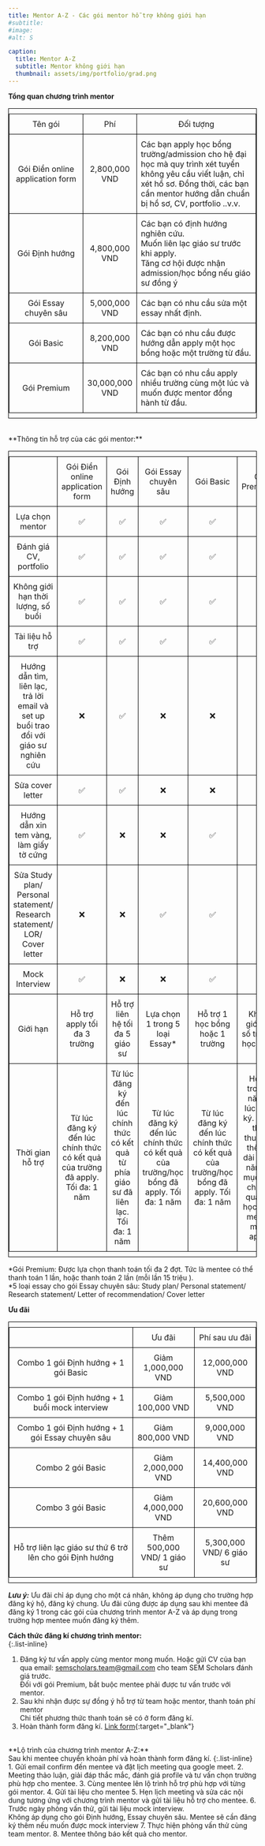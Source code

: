 ```yaml
---
title: Mentor A-Z - Các gói mentor hỗ trợ không giới hạn
#subtitle: 
#image: 
#alt: S  

caption:
  title: Mentor A-Z
  subtitle: Mentor không giới hạn
  thumbnail: assets/img/portfolio/grad.png
---
```

<style>
table, th, td {
  border:1px solid black;
  font-size: 1rem; 
  padding-top: 10px; 
  padding-bottom: 10px; 
}
</style>
**Tổng quan chương trình mentor**
<table style="width: 100%">
  <tr>
    <td style="text-align: center; vertical-align: middle; width: 30%">Tên gói</td>
    <td style="text-align: center; vertical-align: middle; width: 20%">Phí</td>
    <td style="text-align: center; vertical-align: middle;">Đối tượng</td>
  </tr>
    <tr>
    <td style="text-align: center; vertical-align: middle;">Gói Điền online application form</td>
    <td style="text-align: center; vertical-align: middle;">2,800,000 VND</td>
    <td style="text-align: left; vertical-align: middle; ">Các bạn apply học bổng trường/admission cho hệ đại học mà quy trình xét tuyển không yêu cầu viết luận, chỉ xét hồ sơ. Đồng thời, các bạn cần mentor hướng dẫn chuẩn bị hồ sơ, CV, portfolio ..v.v.</td>
  </tr>
    <tr>
    <td style="text-align: center; vertical-align: middle;">Gói Định hướng</td>
    <td style="text-align: center; vertical-align: middle;">4,800,000 VND</td>
    <td style="text-align: left; vertical-align: middle; ">Các bạn có định hướng nghiên cứu. <br>Muốn liên lạc giáo sư trước khi apply. <br>Tăng cơ hội được nhận admission/học bổng nếu giáo sư đồng ý</td>
  </tr>
  <tr>
    <td style="text-align: center; vertical-align: middle;">Gói Essay chuyên sâu</td>
    <td style="text-align: center; vertical-align: middle;">5,000,000 VND</td>
    <td style="text-align: left; vertical-align: middle;">Các bạn có nhu cầu sửa một essay nhất định. </td>
  </tr>  
    <tr>
    <td style="text-align: center; vertical-align: middle;">Gói Basic</td>
    <td style="text-align: center; vertical-align: middle;">8,200,000 VND</td>
    <td style="text-align: left; vertical-align: middle;">Các bạn có nhu cầu được hướng dẫn apply một học bổng hoặc một trường từ đầu. </td>
  </tr>  
    <tr>
    <td style="text-align: center; vertical-align: middle;">Gói Premium</td>
    <td style="text-align: center; vertical-align: middle;">30,000,000 VND</td>
    <td style="text-align: left; vertical-align: middle;">Các bạn có nhu cầu apply nhiều trường cùng một lúc và muốn được mentor đồng hành từ đầu. </td>
  </tr>  
</table>

<br>
**Thông tin hỗ trợ của các gói mentor:**  
<table style="width: 100%">
  <tr>
    <td style=""> </td>
    <td style="text-align: center; vertical-align: middle; width: calc(1.5/10*100%)">Gói Điền online application form</td>
    <td style="text-align: center; vertical-align: middle; width: calc(1.5/10*100%)">Gói Định hướng</td>
    <td style="text-align: center; vertical-align: middle; width: calc(1.5/10*100%)">Gói Essay chuyên sâu</td>
    <td style="text-align: center; vertical-align: middle; width: calc(1.5/10*100%)">Gói Basic</td>
    <td style="text-align: center; vertical-align: middle; width: calc(1.5/10*100%)">Gói Premium*</td>
  </tr>
    <tr>
    <td style="text-align: center; vertical-align: middle;">Lựa chọn mentor</td>
    <td style="text-align: center; vertical-align: middle;"> &#9989; </td>
    <td style="text-align: center; vertical-align: middle;"> &#9989; </td>
    <td style="text-align: center; vertical-align: middle;"> &#9989; </td>
    <td style="text-align: center; vertical-align: middle;"> &#9989; </td>
    <td style="text-align: center; vertical-align: middle;"> &#9989; </td>
  </tr>
  <tr>
    <td style="text-align: center; vertical-align: middle;">Đánh giá CV, portfolio</td>
    <td style="text-align: center; vertical-align: middle;"> &#9989; </td>
    <td style="text-align: center; vertical-align: middle;"> &#9989; </td>
    <td style="text-align: center; vertical-align: middle;"> &#9989; </td>
    <td style="text-align: center; vertical-align: middle;"> &#9989; </td>
    <td style="text-align: center; vertical-align: middle;"> &#9989; </td>
  </tr>  
  <tr>
    <td style="text-align: center; vertical-align: middle;">Không giới hạn thời lượng, số buổi</td>
    <td style="text-align: center; vertical-align: middle;"> &#9989; </td>
    <td style="text-align: center; vertical-align: middle;"> &#9989; </td>
    <td style="text-align: center; vertical-align: middle;"> &#9989; </td>
    <td style="text-align: center; vertical-align: middle;"> &#9989; </td>
    <td style="text-align: center; vertical-align: middle;"> &#9989; </td>
  </tr>  
  <tr>
    <td style="text-align: center; vertical-align: middle;">Tài liệu hỗ trợ</td>
    <td style="text-align: center; vertical-align: middle;"> &#9989; </td>
    <td style="text-align: center; vertical-align: middle;"> &#9989; </td>
    <td style="text-align: center; vertical-align: middle;"> &#9989; </td>
    <td style="text-align: center; vertical-align: middle;"> &#9989; </td>
    <td style="text-align: center; vertical-align: middle;"> &#9989; </td>
  </tr> 
  <tr>
    <td style="text-align: center; vertical-align: middle;">Hướng dẫn tìm, liên lạc, trả lời email và set up buổi trao đổi với giáo sư nghiên cứu</td>
    <td style="text-align: center; vertical-align: middle;"> &#x274C; </td>
    <td style="text-align: center; vertical-align: middle;"> &#9989; </td>
    <td style="text-align: center; vertical-align: middle;"> &#x274C; </td>
    <td style="text-align: center; vertical-align: middle;"> &#x274C; </td>
    <td style="text-align: center; vertical-align: middle;"> &#9989; </td>
  </tr> 
  <tr>
    <td style="text-align: center; vertical-align: middle;">Sửa cover letter</td>
    <td style="text-align: center; vertical-align: middle;"> &#9989; </td>
    <td style="text-align: center; vertical-align: middle;"> &#9989; </td>
    <td style="text-align: center; vertical-align: middle;"> &#x274C; </td>
    <td style="text-align: center; vertical-align: middle;"> &#x274C; </td>
    <td style="text-align: center; vertical-align: middle;"> &#9989; </td>
  </tr> 
  <tr>
    <td style="text-align: center; vertical-align: middle;">Hướng dẫn xin tem vàng, làm giấy tờ cứng</td>
    <td style="text-align: center; vertical-align: middle;"> &#9989; </td>
    <td style="text-align: center; vertical-align: middle;"> &#x274C; </td>
    <td style="text-align: center; vertical-align: middle;"> &#x274C; </td>
    <td style="text-align: center; vertical-align: middle;"> &#9989; </td>
    <td style="text-align: center; vertical-align: middle;"> &#9989; </td>
  </tr> 
  <tr>
    <td style="text-align: center; vertical-align: middle;">Sửa Study plan/ Personal statement/ Research statement/ LOR/ Cover letter</td>
    <td style="text-align: center; vertical-align: middle;"> &#x274C; </td>
    <td style="text-align: center; vertical-align: middle;"> &#x274C; </td>
    <td style="text-align: center; vertical-align: middle;"> &#9989; </td>
    <td style="text-align: center; vertical-align: middle;"> &#9989; </td>
    <td style="text-align: center; vertical-align: middle;"> &#9989; </td>
  </tr> 
  <tr>
    <td style="text-align: center; vertical-align: middle;">Mock Interview</td>
    <td style="text-align: center; vertical-align: middle;"> &#9989; </td>
    <td style="text-align: center; vertical-align: middle;"> &#x274C; </td>
    <td style="text-align: center; vertical-align: middle;"> &#x274C; </td>
    <td style="text-align: center; vertical-align: middle;"> &#9989; </td>
    <td style="text-align: center; vertical-align: middle;"> &#9989; </td>
  </tr>
  <tr>
    <td style="text-align: center; vertical-align: middle;">Giới hạn</td>
    <td style="text-align: center; vertical-align: middle;">Hỗ trợ apply tối đa 3 trường</td>
    <td style="text-align: center; vertical-align: middle;">Hỗ trợ liên hệ tối đa 5 giáo sư</td>
    <td style="text-align: center; vertical-align: middle;">Lựa chọn 1 trong 5 loại Essay*</td>
    <td style="text-align: center; vertical-align: middle;">Hỗ trợ 1 học bổng hoặc 1 trường</td>
    <td style="text-align: center; vertical-align: middle;">Không giới hạn số trường, học bổng. </td>
  </tr> 
  <tr>
    <td style="text-align: center; vertical-align: middle;">Thời gian hỗ trợ</td>
    <td style="text-align: center; vertical-align: middle;">Từ lúc đăng ký đến lúc chính thức có kết quả của trường đã apply. Tối đa: 1 năm</td>
    <td style="text-align: center; vertical-align: middle;">Từ lúc đăng ký đến lúc chính thức có kết quả từ phía giáo sư đã liên lạc. Tối đa: 1 năm</td>
    <td style="text-align: center; vertical-align: middle;">Từ lúc đăng ký đến lúc chính thức có kết quả của trường/học bổng đã apply. Tối đa: 1 năm</td>
    <td style="text-align: center; vertical-align: middle;">Từ lúc đăng ký đến lúc chính thức có kết quả của trường/học bổng đã apply. Tối đa: 1 năm</td>
    <td style="text-align: center; vertical-align: middle;">Hỗ trợ trong 1 năm từ lúc đăng ký. Trong thỏa thuận có thể kéo dài hơn 1 năm với mục đích chờ kết quả của học bổng mentee muốn apply.</td>
  </tr> 
</table>
*Gói Premium: Được lựa chọn thanh toán tối đa 2 đợt. Tức là mentee có thể thanh toán 1 lần, hoặc thanh toán 2 lần (mỗi lần 15 triệu ). 
<br> *5 loại essay cho gói Essay chuyên sâu: Study plan/ Personal statement/ Research statement/ Letter of recommendation/ Cover letter

**Ưu đãi**
<table style="width: 100%">
  <tr>
    <td style="width: 50%"> </td>
    <td style="text-align: center; vertical-align: middle; width: 25%">Ưu đãi</td>
    <td style="text-align: center; vertical-align: middle; width: 25%">Phí sau ưu đãi</td>
  </tr>
  <tr>
    <td style="text-align: center; vertical-align: middle;">Combo 1 gói Định hướng + 1 gói Basic</td>
    <td style="text-align: center; vertical-align: middle;">Giảm 1,000,000 VND</td>
    <td style="text-align: center; vertical-align: middle;">12,000,000 VND</td>
  </tr>
  <tr>
    <td style="text-align: center; vertical-align: middle;">Combo 1 gói Định hướng + 1 buổi mock interview</td>
    <td style="text-align: center; vertical-align: middle;">Giảm 100,000 VND</td>
    <td style="text-align: center; vertical-align: middle;">5,500,000 VND</td>
  </tr>
  <tr>
    <td style="text-align: center; vertical-align: middle;">Combo 1 gói Định hướng + 1 gói Essay chuyên sâu</td>
    <td style="text-align: center; vertical-align: middle;">Giảm 800,000 VND</td>
    <td style="text-align: center; vertical-align: middle;">9,000,000 VND</td>
  </tr>
  <tr>
    <td style="text-align: center; vertical-align: middle;">Combo 2 gói Basic</td>
    <td style="text-align: center; vertical-align: middle;">Giảm 2,000,000 VND</td>
    <td style="text-align: center; vertical-align: middle;">14,400,000 VND</td>
  </tr>
  <tr>
    <td style="text-align: center; vertical-align: middle;">Combo 3 gói Basic</td>
    <td style="text-align: center; vertical-align: middle;">Giảm 4,000,000 VND</td>
    <td style="text-align: center; vertical-align: middle;">20,600,000 VND</td>
  </tr>
  <tr>
    <td style="text-align: center; vertical-align: middle;">Hỗ trợ liên lạc giáo sư thứ 6 trở lên cho gói Định hướng</td>
    <td style="text-align: center; vertical-align: middle;">Thêm 500,000 VND/ 1 giáo sư</td>
    <td style="text-align: center; vertical-align: middle;">5,300,000 VND/ 6 giáo sư</td>
  </tr>
</table>

***Lưu ý:*** Ưu đãi chỉ áp dụng cho một cá nhân, không áp dụng cho trường hợp đăng ký hộ, đăng ký chung. Ưu đãi cũng được áp dụng sau khi mentee đã đăng ký 1 trong các gói của chương trình mentor A-Z và áp dụng trong trường hợp mentee muốn đăng ký thêm.

**Cách thức đăng kí chương trình mentor:**  
{:.list-inline}
1. Đăng ký tư vấn apply cùng mentor mong muốn. Hoặc gửi CV của bạn qua email: semscholars.team@gmail.com cho team SEM Scholars đánh giá trước. 
<br/> Đối với gói Premium, bắt buộc mentee phải được tư vấn trước với mentor. 
2. Sau khi nhận được sự đồng ý hỗ trợ từ team hoặc mentor, thanh toán phí mentor 
<br/> Chi tiết phương thức thanh toán sẽ có ở form đăng kí. 
3. Hoàn thành form đăng kí. [Link form](https://forms.gle/vb5613wWEQbNrDnU6){:target="_blank"}

<br>
**Lộ trình của chương trình mentor A-Z:** 
<br>Sau khi mentee chuyển khoản phí và hoàn thành form đăng kí.
{:.list-inline}
1. Gửi email confirm đến mentee và đặt lịch meeting qua google meet.
2. Meeting thảo luận, giải đáp thắc mắc, đánh giá profile và tư vấn chọn trường phù hợp cho mentee.
3. Cùng mentee lên lộ trình hỗ trợ phù hợp với từng gói mentor. 
4. Gửi tài liệu cho mentee
5. Hẹn lịch meeting và sửa các nội dung tương ứng với chương trình mentor và gửi tài liệu hỗ trợ cho mentee. 
6. Trước ngày phỏng vấn thử, gửi tài liệu mock interview. 
<br/> Không áp dụng cho gói Định hướng, Essay chuyên sâu. Mentee sẽ cần đăng ký thêm nếu muốn được mock interview
7. Thực hiện phỏng vấn thử cùng team mentor. 
8. Mentee thông báo kết quả cho mentor. 


<!-- {:.list-inline}
- Date: July 2022 -->




